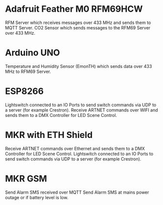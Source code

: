 # Adafruit Feather M0 RFM69HCW
RFM Server which receives messages over 433 MHz and sends them to MQTT Server.
CO2 Sensor which sends messages to the RFM69 Server over 433 MHz.

# Arduino UNO
Temperature and Humidity Sensor (EmonTH) which sends data over 433 MHz to RFM69 Server.

# ESP8266
Lightswitch connected to an IO Ports to send switch commands via UDP to a server (for example Crestron).
Receive ARTNET commands over WIFI and sends them to a DMX Controller for LED Scene Control.

# MKR with ETH Shield
Receive ARTNET commands over Ethernet and sends them to a DMX Controller for LED Scene Control.
Lightswitch connected to an IO Ports to send switch commands via UDP to a server (for example Crestron).

# MKR GSM
Send Alarm SMS received over MQTT
Send Alarm SMS at mains power outage or if battery level is low.
